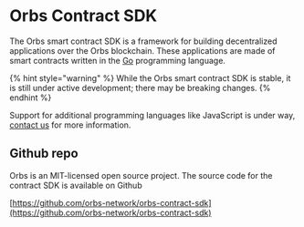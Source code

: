 # Orbs Contract SDK

The Orbs smart contract SDK is a framework for building decentralized applications over the Orbs blockchain. These applications are made of smart contracts written in the [Go](https://en.wikipedia.org/wiki/Go_%28programming_language%29) programming language.

{% hint style="warning" %}
While the Orbs smart contract SDK is stable, it is still under active development; there may be breaking changes.
{% endhint %}

Support for additional programming languages like JavaScript is under way, [contact us](https://github.com/orbs-network/orbs-contract-sdk/blob/master/FeatureRequest@orbs.com) for more information.

## Github repo

Orbs is an MIT-licensed open source project. The source code for the contract SDK is available on Github

[https://github.com/orbs-network/orbs-contract-sdk](https://github.com/orbs-network/orbs-contract-sdk)

